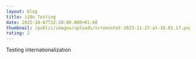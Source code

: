 ```yaml
---
layout: blog
title: i18n Testing
date: 2025-10-07T22:20:00.000+01:00
thumbnail: /public/images/uploads/screenshot-2023-11-27-at-18.01.17.png
rating: 2
---
```

Testing internationalization
